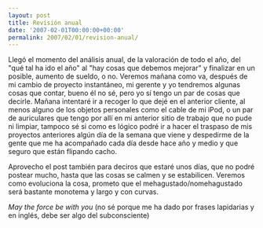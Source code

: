 ```yaml
---
layout: post
title: Revisión anual
date: '2007-02-01T00:00:00+00:00'
permalink: 2007/02/01/revision-anual/
---
```

Llegó el momento del análisis anual, de la valoración de todo el año, del "qué tal ha ido el año" al "hay cosas que debemos mejorar" y finalizar en un posible, aumento de sueldo, o no. Veremos mañana como va, después de mi cambio de proyecto instantáneo, mi gerente y yo tendremos algunas cosas que contar, bueno él no sé, pero yo sí tengo un par de cosas que decirle. Mañana intentaré ir a recoger lo que dejé en el anterior cliente, al menos alguno de los objetos personales como el cable de mi iPod, o un par de auriculares que tengo por allí en mi anterior sitio de trabajo que no pude ni limpiar, tampoco sé si como es lógico podré ir a hacer el traspaso de mis proyectos anteriores algún día de la semana que viene y despedirme de la gente que me ha acompañado cada día desde hace año y medio y que seguro que están flipando cacho.

Aprovecho el post también para deciros que estaré unos días, que no podré postear mucho, hasta que las cosas se calmen y se estabilicen. Veremos como evoluciona la cosa, prometo que el mehagustado/nomehagustado será bastante monotema y largo y con curvas. 

<span style="font-style:italic;">May the force be with you</span> (no sé porque me ha dado por frases lapidarias y en inglés, debe ser algo del subconsciente)
